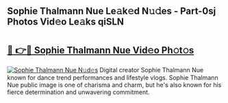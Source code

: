 ## Sophie Thalmann Nue Le𝚊k𝚎d N𝚞𝚍es - Part-0sj Photos Vid𝚎o Le𝚊ks qiSLN

# <h2><a href="http://fb2pug0.evod.top/?m=Sophie+Thalmann+Nue">🔗 👉🔴 Sophie Thalmann Nue Vid𝚎o Ph𝚘t𝚘s</a></h2>

[![Sophie Thalmann Nue N𝚞d𝚎s](https://i.imgur.com/8V9OHl7.gif)](http://fb2pug0.evod.top/?m=Sophie+Thalmann+Nue)
Digital creator Sophie Thalmann Nue known for dance trend performances and lifestyle vlogs. Sophie Thalmann Nue public image is one of charisma and charm, but he's also known for his fierce determination and unwavering commitment. 
